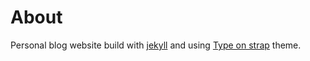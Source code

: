 # About

Personal blog website build with [jekyll](https://jekyllrb.com/) and using [Type on strap](https://github.com/sylhare/Type-on-Strap) theme.